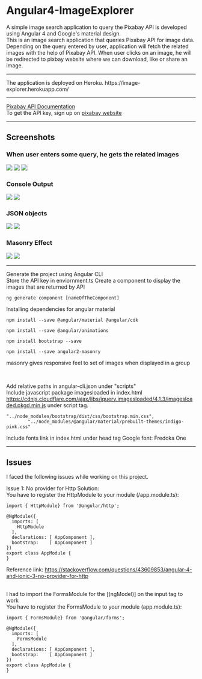 # Angular4-ImageExplorer
A simple image search application to query the Pixabay API is developed using Angular 4 and Google's material design. 
<br>
This is an image search application that queries Pixabay API for image data. Depending on the query entered by user, application will fetch the related images with the help of Pixabay API. When user clicks on an image, he will be redirected to pixbay website where we can download, like or share an image.
<hr>
The application is deployed on Heroku. https://image-explorer.herokuapp.com/ 
<hr>
<a href="https://pixabay.com/api/docs/">Pixabay API Documentation</a>
<br>
To get the API key, sign up on <a href="https://pixabay.com/">pixabay website</a>
<hr>
<h2>Screenshots</h2>

<h3>When user enters some query, he gets the related images</h3>
<img src="https://github.com/patilankita79/Angular4-ImageExplorer/blob/master/Screenshots/4_QueryTexas1.png" />
<img src="https://github.com/patilankita79/Angular4-ImageExplorer/blob/master/Screenshots/4_QueryTexas1.png" />
<img src="https://github.com/patilankita79/Angular4-ImageExplorer/blob/master/Screenshots/6_QueryIndia.png" />
<h3>Console Output </h3>
<img src="https://github.com/patilankita79/Angular4-ImageExplorer/blob/master/Screenshots/1_consoleOutput.png" />
<img src="https://github.com/patilankita79/Angular4-ImageExplorer/blob/master/Screenshots/2_ConsoleOp.png" />
<h3>JSON objects</h3>
<img src="https://github.com/patilankita79/Angular4-ImageExplorer/blob/master/Screenshots/3_consoleOp.png" />
<img src="https://github.com/patilankita79/Angular4-ImageExplorer/blob/master/Screenshots/7.png" />
<h3>Masonry Effect</h3>
<img src="https://github.com/patilankita79/Angular4-ImageExplorer/blob/master/Screenshots/8_masonryEffect.png" />
<img src="https://github.com/patilankita79/Angular4-ImageExplorer/blob/master/Screenshots/9_masonryEffect.png" />


<hr>
Generate the project using Angular CLI <br>
Store the API key in enviornment.ts
Create a component to display the images that are returned by API

```
ng generate component [nameOfTheComponent]
```
Installing dependencies for angular material
```
npm install --save @angular/material @angular/cdk
```
```
npm install --save @angular/animations
```
```
npm install bootstrap --save
```
```
npm install --save angular2-masonry
```
masonry gives responsive feel to set of images when displayed in a group

<br>

Add relative paths in angular-cli.json under "scripts" <br>
Include javascript package imagesloaded in index.html
https://cdnjs.cloudflare.com/ajax/libs/jquery.imagesloaded/4.1.3/imagesloaded.pkgd.min.js under script tag.

```
"../node_modules/bootstrap/dist/css/bootstrap.min.css",
        "../node_modules/@angular/material/prebuilt-themes/indigo-pink.css"
```
Include fonts link in index.html under head tag
Google font: Fredoka One
<link href="https://fonts.googleapis.com/css?family=Fredoka+One" rel="stylesheet">


<hr>
<h2>Issues</h2>
I faced the following issues while working on this project.

Issue 1: No provider for Http
Solution: <br>
You have to register the HttpModule to your module (/app.module.ts):

```
import { HttpModule} from '@angular/http';

@NgModule({
  imports: [
    HttpModule
  ],
  declarations: [ AppComponent ],
  bootstrap:    [ AppComponent ]
})
export class AppModule {
}
```

Reference link: https://stackoverflow.com/questions/43609853/angular-4-and-ionic-3-no-provider-for-http

<br>
 I had to import the FormsModule for the [(ngModel)] on the input tag to work<br>
 You have to register the FormsModule to your module (app.module.ts):

```
import { FormsModule} from '@angular/forms';

@NgModule({
  imports: [
    FormsModule
  ],
  declarations: [ AppComponent ],
  bootstrap:    [ AppComponent ]
})
export class AppModule {
}
```



